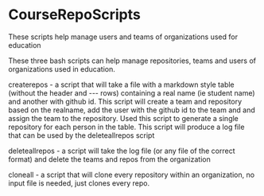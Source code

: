 # CourseRepoScripts
These scripts help manage users and teams of organizations used for education

These three bash scripts can help manage repositories, teams and users of organizations used in education.

createrepos - a script that will take a file with a markdown style table (without the header and --- rows) containing a real name (ie student name) and another with github id.  This script will create a team and repository based on the realname, add the user with the github id to the team and and assign the team to the repository.  Used this script to generate a single repository for each person in the table.  This script will produce a log file that can be used by the deleteallrepos script

deleteallrepos - a script will take the log file (or any file of the correct format) and delete the teams and repos from the organization

cloneall - a script that will clone every repository within an organization, no input file is needed, just clones every repo.
